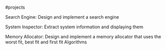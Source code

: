 #projects

Search Engine: Design and implement a search engine 


System Inspector: Extract system information and displaying them


Memory Allocator: Design and implement a memory allocator that uses the worst fit, best fit and first fit Algorithms



